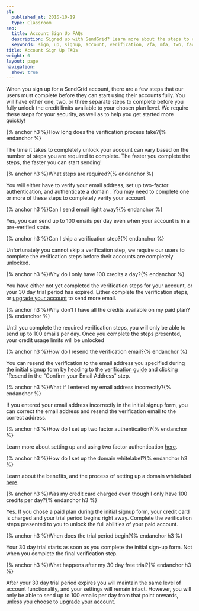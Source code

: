 ```yaml
---
st:
  published_at: 2016-10-19
  type: Classroom
seo:
  title: Account Sign Up FAQs
  description: Signed up with SendGrid? Learn more about the steps to complete first...
  keywords: sign, up, signup, account, verification, 2fa, mfa, two, factor, authentication, auth, getting, started, paid, credits, unlock, verify, 100
title: Account Sign Up FAQs
weight: 0
layout: page
navigation:
  show: true
---
```


When you sign up for a SendGrid account, there are a few steps that our users must complete before they can start using their accounts fully. You will have either one, two, or three separate steps to complete before you fully unlock the credit limits available to your chosen plan level. We require these steps for your security, as well as to help you get started more quickly! 


{% anchor h3 %}How long does the verification process take?{% endanchor %}

The time it takes to completely unlock your account can vary based on the number of steps you are required to complete. The faster you complete the steps, the faster you can start sending! 

{% anchor h3 %}What steps are required?{% endanchor %}

You will either have to verify your email address, set up two-factor authentication, and authenticate a domain . You may need to complete one or more of these steps to completely verify your account.

{% anchor h3 %}Can I send email right away?{% endanchor %}

Yes, you can send up to 100 emails per day even when your account is in a pre-verified state. 

{% anchor h3 %}Can I skip a verification step?{% endanchor %} 

Unfortunately you cannot skip a verification step, we require our users to complete the verification steps before their accounts are completely unlocked. 

{% anchor h3 %}Why do I only have 100 credits a day?{% endanchor %} 

You have either not yet completed the verification steps for your account, or your 30 day trial period has expired. Either complete the verification steps, or [upgrade your account](https://app.sendgrid.com/settings/billing) to send more email.

{% anchor h3 %}Why don't I have all the credits available on my paid plan?{% endanchor %}

Until you complete the required verification steps, you will only be able to send up to 100 emails per day. Once you complete the steps presented, your credit usage limits will be unlocked

{% anchor h3 %}How do I resend the verification email?{% endanchor %}

You can resend the verification to the email address you specified during the initial signup form by heading to the [verification guide](https://app.sendgrid.com/guide) and clicking "Resend in the "Confirm your Email Address" step.

{% anchor h3 %}What if I entered my email address incorrectly?{% endanchor %} 

If you entered your email address incorrectly in the initial signup form, you can correct the email address and resend the verification email to the correct address.

{% anchor h3 %}How do I set up two factor authentication?{% endanchor %} 

Learn more about setting up and using two factor authentication [here]({{root_url}}/User_Guide/Settings/two_factor_authentication.html). 

{% anchor h3 %}How do I set up the domain whitelabel?{% endanchor h3 %} 

Learn about the benefits, and the process of setting up a domain whitelabel [here]({{root_url}}/Classroom/Basics/Whitelabel/setup_domain_whitelabel.html).

{% anchor h3 %}Was my credit card charged even though I only have 100 credits per day?{% endanchor h3 %}

Yes. If you chose a paid plan during the initial signup form, your credit card is charged and your trial period begins right away. Complete the verification steps presented to you to unlock the full abilities of your paid account. 

{% anchor h3 %}When does the trial period begin?{% endanchor h3 %} 

Your 30 day trial starts as soon as you complete the initial sign-up form. Not when you complete the final verification step.

{% anchor h3 %}What happens after my 30 day free trial?{% endanchor h3 %}

After your 30 day trial period expires you will maintain the same level of account functionality, and your settings will remain intact. However, you will only be able to send up to 100 emails per day from that point onwards, unless you choose to [upgrade your account](https://app.sendgrid.com/settings/billing). 
